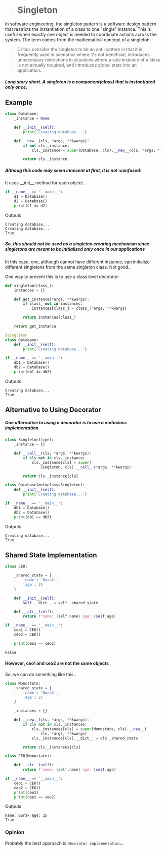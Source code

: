><h1>Singleton</h1>

In software engineering, the singleton pattern is a software design pattern that restricts the instantiation of a class to one "single" instance.
This is useful when exactly one object is needed to coordinate actions across the system. The term comes from the mathematical concept of a singleton.

>Critics consider the singleton to be an anti-pattern in that it is frequently used in scenarios where it's not beneficial, introduces unnecessary restrictions in situations where a sole instance of a class is not actually required, and introduces global state into an application..

<h5>Long story short. A singleton is a component(class) that is instantiated only once.</h5>

<h2>Example</h2>

```python
class Database:
    _instance = None

    def __init__(self):
        print('Creating database...')

    def __new__(cls, *args, **kwargs):
        if not cls._instance:
            cls._instance = super(Database, cls).__new__(cls, *args, **kwargs)

        return cls._instance
```

<h5>Althoug this code may seem innocent at first, it is not :confused:</h5> It uses __init__ method for each object..

```python
if __name__ == '__main__':
    d1 = Database()
    d2 = Database()
    print(d1 is d2)
```

Outputs 

```
Creating database...
Creating database...
True
```
<h5>So, this should not be used as a singleton creating mechanism since singletons are meant to be initialized only once in our applications</h5>

In this case, one, although cannot have different instance, can initialize different singletons from the same singleton class. Not good..

One way to prevent this is to use a class level decorator

```python
def singleton(class_):
    instances = {}

    def get_instance(*args, **kwargs):
        if class_ not in instances:
            instances[class_] = class_(*args, **kwargs)

        return instances[class_]

    return get_instance
```

```python
@singleton
class Database:
    def __init__(self):
        print('Creating database...')
```

```python
if __name__ == '__main__':
    db1 = Database()
    db2 = Database()
    print(db1 is db2)
```

Outputs

```
Creating database...
True
```
<h2>Alternative to Using Decorator</h2>

<h5>One alternative to using a decorator is to use a metaclass implementation</h5>

```python
class Singleton(type):
    _instance = {}

    def __call__(cls, *args, **kwargs):
        if cls not in cls._instance:
            cls._instance[cls] = super(
                Singleton, cls).__call__(*args, **kwargs)

        return cls._instance[cls]
```

```python
class Database(metaclass=Singleton):
    def __init__(self):
        print('Creating database...')
```

```python
if __name__ == '__main__':
    db1 = Database()
    db2 = Database()
    print(db1 == db2)
```

Outputs

```
Creating database...
True
```
<h2>Shared State Implementation</h2>

```python
class CEO:

    _shared_state = {
        'name': 'Burak',
        'age': 25
    }

    def __init__(self):
        self.__dict__ = self._shared_state

    def __str__(self):
        return f'name: {self.name} age: {self.age}'
```

```python
if __name__ == '__main__':
    ceo1 = CEO()
    ceo2 = CEO()

    print(ceo1 == ceo2)
```

```
False
```

<h4>However, ceo1 and ceo2 are not the same objects</h4>

So, we can do something like this..

```python
class Monostate:
    _shared_state = {
        'name': 'Burak',
        'age': 25
    }

    _instances = {}

    def __new__(cls, *args, **kwargs):
        if cls not in cls._instances:
            cls._instances[cls] = super(Monostate, cls).__new__(
                cls, *args, **kwargs)
            cls._instances[cls].__dict__ = cls._shared_state

        return cls._instances[cls]
```

```python
class CEO(Monostate):

    def __str__(self):
        return f'name: {self.name} age: {self.age}'
```

```python
if __name__ == '__main__':
    ceo1 = CEO()
    ceo2 = CEO()
    print(ceo1)
    print(ceo1 == ceo2)
```

Outputs

```
name: Burak age: 25
True
```

<h3>Opinion</h3>

Probably the best approach is ```decorator implementation```...
